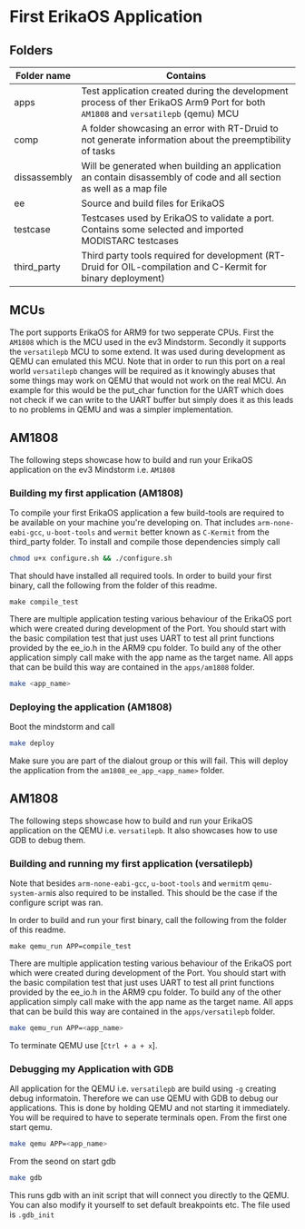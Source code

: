 # First ErikaOS Application

## Folders
| Folder name  | Contains                                                                                                                     |
|--------------|------------------------------------------------------------------------------------------------------------------------------|
| apps         | Test application created during the development process of ther ErikaOS Arm9 Port for both `AM1808` and `versatilepb` (qemu) MCU |
| comp         | A folder showcasing an error with RT-Druid to not generate information about the preemptibility of tasks                     |
| dissassembly | Will be generated when building an application an contain disassembly of code and all section as well as a map file          |
| ee           | Source and build files for ErikaOS                                                                                           |
| testcase     | Testcases used by ErikaOS to validate a port. Contains some selected and imported MODISTARC testcases                        |
| third_party  | Third party tools required for development (RT-Druid for OIL-compilation and C-Kermit for binary deployment)                 |


## MCUs
The port supports ErikaOS for ARM9 for two sepperate CPUs. First the `AM1808` which is the MCU used in the ev3 Mindstorm.
Secondly it supports the `versatilepb` MCU to some extend. It was used during development as QEMU can emulated this MCU.
Note that in order to run this port on a real world `versatilepb` changes will be required as it knowingly abuses that some things
may work on QEMU that would not work on the real MCU.
An example for this would be the put_char function for the UART which does not check if we can write to the UART buffer but simply does it
as this leads to no problems in QEMU and was a simpler implementation.

## AM1808
The following steps showcase how to build and run your ErikaOS application on the ev3 Mindstorm i.e. `AM1808`

### Building my first application (AM1808)
To compile your first ErikaOS application a few build-tools are required to be available on your machine you're developing on.
That includes `arm-none-eabi-gcc`, `u-boot-tools` and `wermit` better known as `C-Kermit` from the third_party folder.
To install and compile those dependencies simply call
```sh
chmod u+x configure.sh && ./configure.sh
```

That should have installed all required tools. In order to build your first binary, call the following from the folder of this readme.
```
make compile_test
```
There are multiple application testing various behaviour of the ErikaOS port which were created during development of the Port. 
You should start with the basic compilation test that just uses UART to test all print functions provided by the ee_io.h in the ARM9 cpu folder.
To build any of the other application simply call make with the app name as the target name.
All apps that can be build this way are contained in the `apps/am1808` folder.
```sh
make <app_name>
```

### Deploying the application (AM1808)
Boot the mindstorm and call
```sh
make deploy
```
Make sure you are part of the dialout group or this will fail.
This will deploy the application from the `am1808_ee_app_<app_name>` folder.

## AM1808
The following steps showcase how to build and run your ErikaOS application on the QEMU i.e. `versatilepb`.
It also showcases how to use GDB to debug them.

### Building and running my first application (versatilepb)
Note that besides `arm-none-eabi-gcc`, `u-boot-tools` and `wermit`m `qemu-system-arm`is also required to be installed.
This should be the case if the configure script was ran. 

In order to build and run your first binary, call the following from the folder of this readme.
```
make qemu_run APP=compile_test
```
There are multiple application testing various behaviour of the ErikaOS port which were created during development of the Port. 
You should start with the basic compilation test that just uses UART to test all print functions provided by the ee_io.h in the ARM9 cpu folder.
To build any of the other application simply call make with the app name as the target name.
All apps that can be build this way are contained in the `apps/versatilepb` folder.
```sh
make qemu_run APP=<app_name>
```
To terminate QEMU use [`Ctrl + a + x`].


### Debugging my Application with GDB
All application for the QEMU i.e. `versatilepb` are build using `-g` creating debug informatoin. Therefore we can use QEMU with GDB to debug our applications.
This is done by holding QEMU and not starting it immediately.
You will be required to have to seperate terminals open. From the first one start qemu.
```sh
make qemu APP=<app_name>
```
From the seond on start gdb

```sh
make gdb
```
This runs gdb with an init script that will connect you directly to the QEMU. You can also modify it yourself to set default breakpoints etc.
The file used is `.gdb_init`